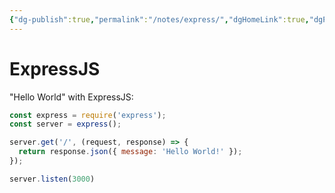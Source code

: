 ```yaml
---
{"dg-publish":true,"permalink":"/notes/express/","dgHomeLink":true,"dgPassFrontmatter":false,"dgShowBacklinks":true,"dgShowLocalGraph":false}
---
```


# ExpressJS

"Hello World" with ExpressJS:
```js
const express = require('express');
const server = express();

server.get('/', (request, response) => {
  return response.json({ message: 'Hello World!' });
});

server.listen(3000)
```
